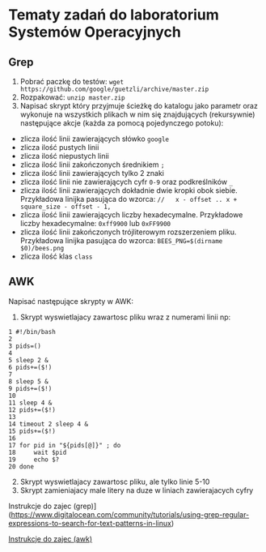 # Tematy zadań do laboratorium Systemów Operacyjnych  

## Grep

1. Pobrać paczkę do testów: `wget https://github.com/google/guetzli/archive/master.zip`
2. Rozpakować: `unzip master.zip`
3. Napisać skrypt który przyjmuje ścieżkę do katalogu jako parametr oraz wykonuje na wszystkich plikach w nim się znajdujących (rekursywnie) następujące akcje (każda za pomocą pojedynczego potoku):
 * zlicza ilość linii zawierających słówko `google`
 * zlicza ilość pustych linii
 * zlicza ilość niepustych linii
 * zlicza ilość linii zakończonych średnikiem `;`
 * zlicza ilość linii zawierających tylko 2 znaki
 * zlicza ilość linii nie zawierających cyfr `0-9` oraz podkreślników `_`
 * zlicza ilość linii zawierających dokładnie dwie kropki obok siebie. Przykładowa linijka pasująca do wzorca: `//   x - offset .. x + square_size - offset - 1,`
 * zlicza ilość linii zawierających liczby hexadecymalne. Przykładowe liczby hexadecymalne: `0xff9900` lub `0xFF9900`
 * zlicza ilość linii zakończonych trójliterowym rozszerzeniem pliku. Przykładowa linijka pasująca do wzorca: `BEES_PNG=$(dirname $0)/bees.png`
 * zlicza ilość klas `class`

## AWK

Napisać następujące skrypty w AWK:

1. Skrypt wyswietlajacy zawartosc pliku wraz z numerami linii np:
```
1 #!/bin/bash
2
3 pids=()
4
5 sleep 2 &
6 pids+=($!)
7
8 sleep 5 &
9 pids+=($!)
10
11 sleep 4 &
12 pids+=($!)
13
14 timeout 2 sleep 4 &
15 pids+=($!)
16
17 for pid in "${pids[@]}" ; do
18     wait $pid
19     echo $?
20 done
```
2. Skrypt wyswietlajacy zawartosc pliku, ale tylko linie 5-10
3. Skrypt zamieniajacy male litery na duze w liniach zawierajacych cyfry

Instrukcje do zajec (grep)](https://www.digitalocean.com/community/tutorials/using-grep-regular-expressions-to-search-for-text-patterns-in-linux)

[Instrukcje do zajec (awk)](http://www.zsk.iiar.pwr.wroc.pl/zsk/repository/dydaktyka/so/instrukcje/awk1.pdf)
